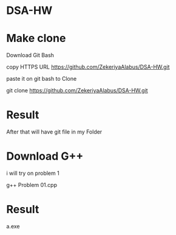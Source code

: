 # DSA-HW
# Make clone

Download Git Bash 

copy HTTPS URL  https://github.com/ZekeriyaAlabus/DSA-HW.git

paste it on git bash to Clone 

git clone https://github.com/ZekeriyaAlabus/DSA-HW.git

# Result 
After that will have git file in my Folder 

# Download G++

i will try on problem 1

g++ Problem 01.cpp

# Result 
a.exe
